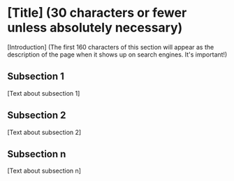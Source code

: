 <!--
{  
  "Type of entry": "encyclopedia",
  "Language": "",
  "Search Terms": ["a search term", "a second search term", "etc"],
  "Catalog Content":["https://www.codepedia.com/example", "https://www.codepedia.com/example"],
  "Runnable Code?": ["desired"/"null"],
  "Sandbox?": ["desired"/"null"]
}
-->

# [Title] (30 characters or fewer unless absolutely necessary)

[Introduction] (The first 160 characters of this section will appear as the description of the page when it shows up on search engines. It's important!)

## Subsection 1

[Text about subsection 1]

## Subsection 2

[Text about subsection 2]

## Subsection n

[Text about subsection n]
